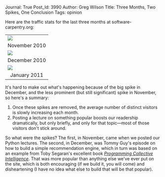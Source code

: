 Journal: True
Post_Id: 3990
Author: Greg Wilson
Title: Three Months, Two Spikes, One Conclusion
Tags: opinion

<p>Here are the traffic stats for the last three months at software-carpentry.org:</p>
<table>
<tbody>
<tr>
<td><img src="{{root_path}}/files/2011/02/2010-11.png" /></td>
</tr>
<tr>
<td style="text-align: center;">November 2010</td>
</tr>
<tr>
<td><img src="{{root_path}}/files/2011/02/2010-12.png" /></td>
</tr>
<tr>
<td style="text-align: center;">December 2010</td>
</tr>
<tr>
<td><img src="{{root_path}}/files/2011/02/2011-01.png" /></td>
</tr>
<tr>
<td style="text-align: center;">January 2011</td>
</tr>
</tbody>
</table>
<p>It's hard to make out what's happening because of the big spike in December, and the less prominent (but still significant) spike in November, so here's a summary:</p>
<ol>
<li>Once these spikes are removed, the average number of distinct visitors is slowly increasing each month.</li>
<li>Posting a lecture on something popular boosts our readership dramatically, but only briefly, and only for that topic&mdash;most of those visitors don't stick around.</li>
</ol>
<p>So what were the spikes? The first, in November, came when we posted our Python lectures. The second, in December, was Tommy Guy's episode on how to build a simple recommendation engine, which in turn was based on an example from Toby Segaran's excellent book <a href="http://www.amazon.com/Programming-Collective-Intelligence-Building-Applications/dp/0596529325"><em>Programming Collective Intelligence</em></a>. That was more popular than anything else we've ever put on the site, which is both encouraging (if we build it, you will come) and disheartening (I have no idea what else to build that will be that popular).</p>
